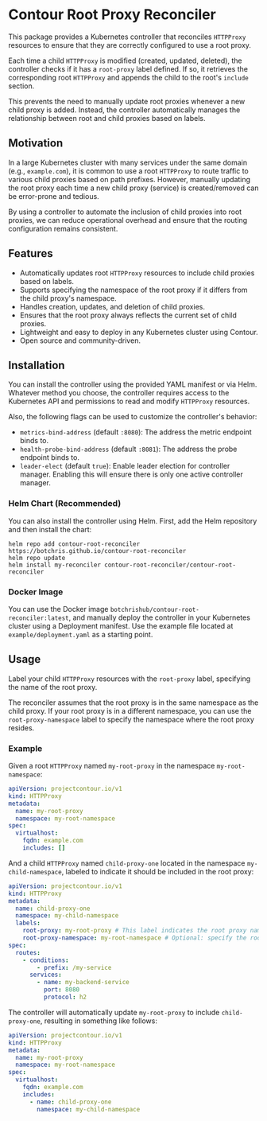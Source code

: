 # Contour Root Proxy Reconciler

This package provides a Kubernetes controller that reconciles `HTTPProxy`
resources to ensure that they are correctly configured to use a root proxy.

Each time a child `HTTPProxy` is modified (created, updated, deleted), the
controller checks if it has a `root-proxy` label defined. If so, it retrieves
the corresponding root `HTTPProxy` and appends the child to the root's
`include` section.

This prevents the need to manually update root proxies whenever a new child
proxy is added. Instead, the controller automatically manages the relationship
between root and child proxies based on labels.

## Motivation

In a large Kubernetes cluster with many services under the same domain
(e.g., `example.com`), it is common to use a root `HTTPProxy` to route traffic
to various child proxies based on path prefixes. However, manually updating the
root proxy each time a new child proxy (service) is created/removed can
be error-prone and tedious.

By using a controller to automate the inclusion of child proxies into root
proxies, we can reduce operational overhead and ensure that the routing
configuration remains consistent.

## Features

- Automatically updates root `HTTPProxy` resources to include child proxies
  based on labels.
- Supports specifying the namespace of the root proxy if it differs from
  the child proxy's namespace.
- Handles creation, updates, and deletion of child proxies.
- Ensures that the root proxy always reflects the current set of child proxies.
- Lightweight and easy to deploy in any Kubernetes cluster using Contour.
- Open source and community-driven.

## Installation

You can install the controller using the provided YAML manifest or via Helm.
Whatever method you choose, the controller requires access to the Kubernetes API
and permissions to read and modify `HTTPProxy` resources.

Also, the following flags can be used to customize the controller's behavior:

- `metrics-bind-address` (default `:8080`): The address the metric endpoint binds to.
- `health-probe-bind-address` (default `:8081`): The address the probe endpoint binds to.
- `leader-elect` (default `true`): Enable leader election for controller manager.
  Enabling this will ensure there is only one active controller manager.

### Helm Chart (Recommended)

You can also install the controller using Helm. First, add the Helm repository
and then install the chart:

```shell
helm repo add contour-root-reconciler https://botchris.github.io/contour-root-reconciler
helm repo update
helm install my-reconciler contour-root-reconciler/contour-root-reconciler
```

### Docker Image

You can use the Docker image `botchrishub/contour-root-reconciler:latest`,
and manually deploy the controller in your Kubernetes cluster using a
Deployment manifest. Use the example file located at `example/deployment.yaml`
as a starting point.

## Usage

Label your child `HTTPProxy` resources with the `root-proxy` label, specifying
the name of the root proxy.

The reconciler assumes that the root proxy is in the same namespace as the
child proxy. If your root proxy is in a different namespace, you can use
the `root-proxy-namespace` label to specify the namespace where the root
proxy resides.

### Example

Given a root `HTTPProxy` named `my-root-proxy` in the namespace
`my-root-namespace`:

```yaml
apiVersion: projectcontour.io/v1
kind: HTTPProxy
metadata:
  name: my-root-proxy
  namespace: my-root-namespace
spec:
  virtualhost:
    fqdn: example.com
    includes: []
```

And a child `HTTPProxy` named `child-proxy-one` located in the namespace
`my-child-namespace`, labeled to indicate it should be included in the root
proxy:

```yaml
apiVersion: projectcontour.io/v1
kind: HTTPProxy
metadata:
  name: child-proxy-one
  namespace: my-child-namespace
  labels:
    root-proxy: my-root-proxy # This label indicates the root proxy name
    root-proxy-namespace: my-root-namespace # Optional: specify the root proxy namespace if different from the child proxy's namespace
spec:
  routes:
    - conditions:
        - prefix: /my-service
      services:
        - name: my-backend-service
          port: 8080
          protocol: h2
```

The controller will automatically update `my-root-proxy` to include
`child-proxy-one`, resulting in something like follows:

```yaml
apiVersion: projectcontour.io/v1
kind: HTTPProxy
metadata:
  name: my-root-proxy
  namespace: my-root-namespace
spec:
  virtualhost:
    fqdn: example.com
    includes:
      - name: child-proxy-one
        namespace: my-child-namespace
```
